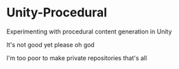 Unity-Procedural
================

Experimenting with procedural content generation in Unity

It's not good yet please oh god

I'm too poor to make private repositories that's all
